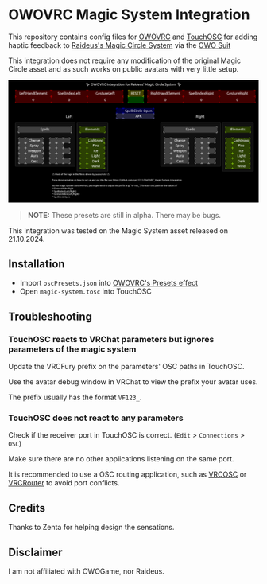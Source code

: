 # OWOVRC Magic System Integration

This repository contains config files for [OWOVRC](https://github.com/sync1211/owoskin-vrc) and [TouchOSC](https://hexler.net/touchosc) for adding haptic feedback to [Raideus's Magic Circle System](https://jinxxy.com/Raideus/Magic) via the [OWO Suit](https://owogame.com/)

This integration does not require any modification of the original Magic Circle asset and as such works on public avatars with very little setup.

![Screenshot](./.github/screenshot.png)

>**NOTE:** These presets are still in alpha. There may be bugs.

This integration was tested on the Magic System asset released on 21.10.2024.

## Installation

* Import `oscPresets.json` into [OWOVRC's Presets effect](https://github.com/sync1211/owoskin-vrc/wiki/Effects#presets)
* Open `magic-system.tosc` into TouchOSC

## Troubleshooting

### TouchOSC reacts to VRChat parameters but ignores parameters of the magic system
Update the VRCFury prefix on the parameters' OSC paths in TouchOSC.

Use the avatar debug window in VRChat to view the prefix your avatar uses.

The prefix usually has the format `VF123_`.

### TouchOSC does not react to any parameters

Check if the receiver port in TouchOSC is correct. (`Edit` > `Connections` > `OSC`)

Make sure there are no other applications listening on the same port.

It is recommended to use a OSC routing application, such as [VRCOSC](https://vrcosc.com/) or [VRCRouter](https://github.com/valuef/VRCRouter) to avoid port conflicts.

## Credits

Thanks to Zenta for helping design the sensations.


## Disclaimer

I am not affiliated with OWOGame, nor Raideus.